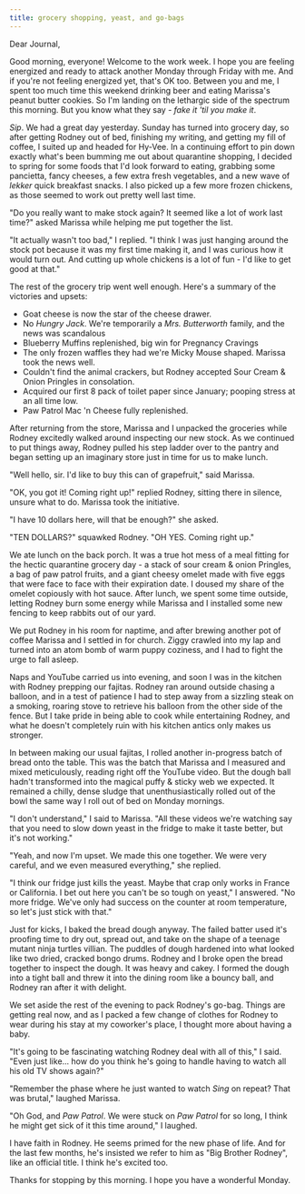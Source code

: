 ```yaml
---
title: grocery shopping, yeast, and go-bags
---
```


Dear Journal,

Good morning, everyone!  Welcome to the work week.  I hope you are
feeling energized and ready to attack another Monday through Friday
with me.  And if you're not feeling energized yet, that's OK too.
Between you and me, I spent too much time this weekend drinking beer
and eating Marissa's peanut butter cookies.  So I'm landing on the
lethargic side of the spectrum this morning.  But you know what they
say - _fake it 'til you make it_.

_Sip_.  We had a great day yesterday.  Sunday has turned into grocery
day, so after getting Rodney out of bed, finishing my writing, and
getting my fill of coffee, I suited up and headed for Hy-Vee.  In a
continuing effort to pin down exactly what's been bumming me out about
quarantine shopping, I decided to spring for some foods that I'd look
forward to eating, grabbing some pancietta, fancy cheeses, a few extra
fresh vegetables, and a new wave of _lekker_ quick breakfast snacks.
I also picked up a few more frozen chickens, as those seemed to work
out pretty well last time.

"Do you really want to make stock again?  It seemed like a lot of work
last time?" asked Marissa while helping me put together the list.

"It actually wasn't too bad," I replied.  "I think I was just hanging
around the stock pot because it was my first time making it, and I was
curious how it would turn out.  And cutting up whole chickens is a lot
of fun - I'd like to get good at that."

The rest of the grocery trip went well enough.  Here's a summary of
the victories and upsets:

- Goat cheese is now the star of the cheese drawer.
- No _Hungry Jack_.  We're temporarily a _Mrs. Butterworth_ family,
  and the news was scandalous
- Blueberry Muffins replenished, big win for Pregnancy Cravings
- The only frozen waffles they had we're Micky Mouse shaped.  Marissa
  took the news well.
- Couldn't find the animal crackers, but Rodney accepted Sour Cream &
  Onion Pringles in consolation.
- Acquired our first 8 pack of toilet paper since January; pooping
  stress at an all time low.
- Paw Patrol Mac 'n Cheese fully replenished.

After returning from the store, Marissa and I unpacked the groceries
while Rodney excitedly walked around inspecting our new stock.  As we
continued to put things away, Rodney pulled his step ladder over to
the pantry and began setting up an imaginary store just in time for us
to make lunch.

"Well hello, sir.  I'd like to buy this can of grapefruit," said Marissa.

"OK, you got it!  Coming right up!" replied Rodney, sitting there in
silence, unsure what to do.  Marissa took the initiative.

"I have 10 dollars here, will that be enough?" she asked.

"TEN DOLLARS?" squawked Rodney.  "OH YES.  Coming right up."

We ate lunch on the back porch.  It was a true hot mess of a meal
fitting for the hectic quarantine grocery day - a stack of sour cream
& onion Pringles, a bag of paw patrol fruits, and a giant cheesy
omelet made with five eggs that were face to face with their
expiration date.  I doused my share of the omelet copiously with hot
sauce.  After lunch, we spent some time outside, letting Rodney burn
some energy while Marissa and I installed some new fencing to keep
rabbits out of our yard.

We put Rodney in his room for naptime, and after brewing another pot
of coffee Marissa and I settled in for church.  Ziggy crawled into my
lap and turned into an atom bomb of warm puppy coziness, and I had to
fight the urge to fall asleep.

Naps and YouTube carried us into evening, and soon I was in the
kitchen with Rodney prepping our fajitas.  Rodney ran around outside
chasing a balloon, and in a test of patience I had to step away from a
sizzling steak on a smoking, roaring stove to retrieve his balloon
from the other side of the fence.  But I take pride in being able to
cook while entertaining Rodney, and what he doesn't completely ruin
with his kitchen antics only makes us stronger.

In between making our usual fajitas, I rolled another in-progress
batch of bread onto the table.  This was the batch that Marissa and I
measured and mixed meticulously, reading right off the YouTube video.
But the dough ball hadn't transformed into the magical puffy & sticky
web we expected.  It remained a chilly, dense sludge that
unenthusiastically rolled out of the bowl the same way I roll out of
bed on Monday mornings.

"I don't understand," I said to Marissa.  "All these videos we're
watching say that you need to slow down yeast in the fridge to make it
taste better, but it's not working."

"Yeah, and now I'm upset.  We made this one together.  We were very
careful, and we even measured everything," she replied.

"I think our fridge just kills the yeast.  Maybe that crap only works
in France or California.  I bet out here you can't be so tough on
yeast," I answered.  "No more fridge.  We've only had success on the
counter at room temperature, so let's just stick with that."

Just for kicks, I baked the bread dough anyway.  The failed batter
used it's proofing time to dry out, spread out, and take on the shape
of a teenage mutant ninja turtles villian.  The puddles of dough
hardened into what looked like two dried, cracked bongo drums.  Rodney
and I broke open the bread together to inspect the dough.  It was
heavy and cakey.  I formed the dough into a tight ball and threw it
into the dining room like a bouncy ball, and Rodney ran after it with
delight.

We set aside the rest of the evening to pack Rodney's go-bag.  Things
are getting real now, and as I packed a few change of clothes for
Rodney to wear during his stay at my coworker's place, I thought more
about having a baby.

"It's going to be fascinating watching Rodney deal with all of this,"
I said.  "Even just like... how do you think he's going to handle
having to watch all his old TV shows again?"

"Remember the phase where he just wanted to watch _Sing_ on repeat?
That was brutal," laughed Marissa.

"Oh God, and _Paw Patrol_.  We were stuck on _Paw Patrol_ for so long,
I think he might get sick of it this time around," I laughed.

I have faith in Rodney.  He seems primed for the new phase of life.
And for the last few months, he's insisted we refer to him as "Big
Brother Rodney", like an official title.  I think he's excited too.

Thanks for stopping by this morning.  I hope you have a wonderful
Monday.
